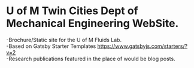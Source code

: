# U of M Twin Cities Dept of Mechanical Engineering WebSite.

-Brochure/Static site for the U of M Fluids Lab.<br/>
-Based on Gatsby Starter Templates <https://www.gatsbyjs.com/starters/?v=2><br/>
-Research publications featured in the place of would be blog posts.

